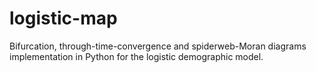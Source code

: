 # logistic-map
Bifurcation, through-time-convergence and spiderweb-Moran diagrams implementation in Python for the logistic demographic model. 
